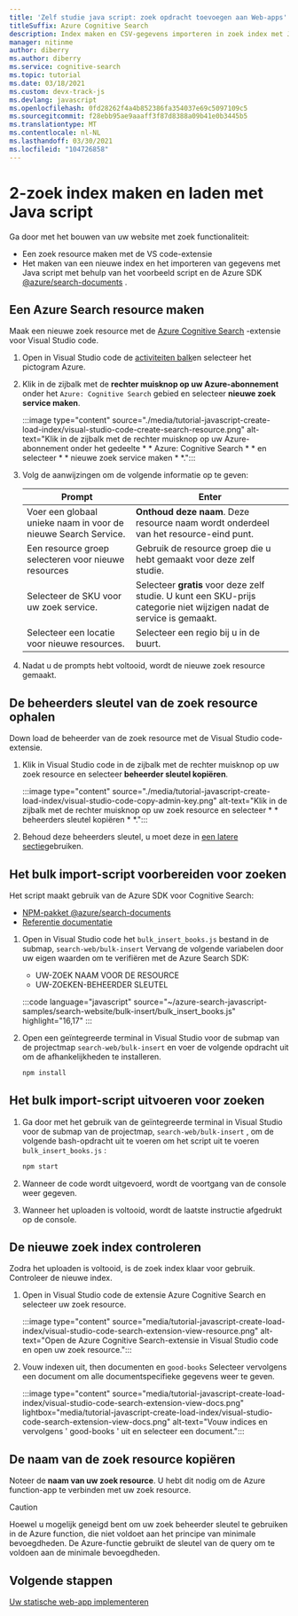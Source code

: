 ```yaml
---
title: 'Zelf studie java script: zoek opdracht toevoegen aan Web-apps'
titleSuffix: Azure Cognitive Search
description: Index maken en CSV-gegevens importeren in zoek index met Java script met behulp van de NPM-SDK @azure/search-documents .
manager: nitinme
author: diberry
ms.author: diberry
ms.service: cognitive-search
ms.topic: tutorial
ms.date: 03/18/2021
ms.custom: devx-track-js
ms.devlang: javascript
ms.openlocfilehash: 0fd28262f4a4b852386fa354037e69c5097109c5
ms.sourcegitcommit: f28ebb95ae9aaaff3f87d8388a09b41e0b3445b5
ms.translationtype: MT
ms.contentlocale: nl-NL
ms.lasthandoff: 03/30/2021
ms.locfileid: "104726858"
---
```

# <a name="2---create-and-load-search-index-with-javascript"></a>2-zoek index maken en laden met Java script

Ga door met het bouwen van uw website met zoek functionaliteit:
* Een zoek resource maken met de VS code-extensie
* Het maken van een nieuwe index en het importeren van gegevens met Java script met behulp van het voorbeeld script en de Azure SDK [@azure/search-documents](https://www.npmjs.com/package/@azure/search-documents) .

## <a name="create-an-azure-search-resource"></a>Een Azure Search resource maken 

Maak een nieuwe zoek resource met de [Azure Cognitive Search](https://marketplace.visualstudio.com/items?itemName=ms-azuretools.vscode-azurecognitivesearch) -extensie voor Visual Studio code.

1. Open in Visual Studio code de [activiteiten balk](https://code.visualstudio.com/docs/getstarted/userinterface)en selecteer het pictogram Azure. 

1. Klik in de zijbalk met de **rechter muisknop op uw Azure-abonnement** onder het `Azure: Cognitive Search` gebied en selecteer **nieuwe zoek service maken**.

    :::image type="content" source="./media/tutorial-javascript-create-load-index/visual-studio-code-create-search-resource.png" alt-text="Klik in de zijbalk met de rechter muisknop op uw Azure-abonnement onder het gedeelte * * Azure: Cognitive Search * * en selecteer * * nieuwe zoek service maken * *.":::

1. Volg de aanwijzingen om de volgende informatie op te geven:

    |Prompt|Enter|
    |--|--|
    |Voer een globaal unieke naam in voor de nieuwe Search Service.|**Onthoud deze naam**. Deze resource naam wordt onderdeel van het resource-eind punt.|
    |Een resource groep selecteren voor nieuwe resources|Gebruik de resource groep die u hebt gemaakt voor deze zelf studie.|
    |Selecteer de SKU voor uw zoek service.|Selecteer **gratis** voor deze zelf studie. U kunt een SKU-prijs categorie niet wijzigen nadat de service is gemaakt.|
    |Selecteer een locatie voor nieuwe resources.|Selecteer een regio bij u in de buurt.|

1. Nadat u de prompts hebt voltooid, wordt de nieuwe zoek resource gemaakt. 

## <a name="get-your-search-resource-admin-key"></a>De beheerders sleutel van de zoek resource ophalen

Down load de beheerder van de zoek resource met de Visual Studio code-extensie. 

1. Klik in Visual Studio code in de zijbalk met de rechter muisknop op uw zoek resource en selecteer **beheerder sleutel kopiëren**.

    :::image type="content" source="./media/tutorial-javascript-create-load-index/visual-studio-code-copy-admin-key.png" alt-text="Klik in de zijbalk met de rechter muisknop op uw zoek resource en selecteer * * beheerders sleutel kopiëren * *.":::

1. Behoud deze beheerders sleutel, u moet deze in [een latere sectie](#prepare-the-bulk-import-script-for-search)gebruiken. 

## <a name="prepare-the-bulk-import-script-for-search"></a>Het bulk import-script voorbereiden voor zoeken

Het script maakt gebruik van de Azure SDK voor Cognitive Search:

* [NPM-pakket @azure/search-documents](https://www.npmjs.com/package/@azure/search-documents)
* [Referentie documentatie](/javascript/api/overview/azure/search-documents-readme)

1. Open in Visual Studio code het `bulk_insert_books.js` bestand in de submap,  `search-web/bulk-insert` Vervang de volgende variabelen door uw eigen waarden om te verifiëren met de Azure Search SDK:

    * UW-ZOEK NAAM VOOR DE RESOURCE
    * UW-ZOEKEN-BEHEERDER SLEUTEL

    :::code language="javascript" source="~/azure-search-javascript-samples/search-website/bulk-insert/bulk_insert_books.js" highlight="16,17" :::

1. Open een geïntegreerde terminal in Visual Studio voor de submap van de projectmap `search-web/bulk-insert` en voer de volgende opdracht uit om de afhankelijkheden te installeren. 

    ```bash
    npm install 
    ```

## <a name="run-the-bulk-import-script-for-search"></a>Het bulk import-script uitvoeren voor zoeken

1. Ga door met het gebruik van de geïntegreerde terminal in Visual Studio voor de submap van de projectmap, `search-web/bulk-insert` , om de volgende bash-opdracht uit te voeren om het script uit te voeren `bulk_insert_books.js` :

    ```javascript
    npm start
    ```

1. Wanneer de code wordt uitgevoerd, wordt de voortgang van de console weer gegeven. 
1. Wanneer het uploaden is voltooid, wordt de laatste instructie afgedrukt op de console.

## <a name="review-the-new-search-index"></a>De nieuwe zoek index controleren

Zodra het uploaden is voltooid, is de zoek index klaar voor gebruik. Controleer de nieuwe index.

1. Open in Visual Studio code de extensie Azure Cognitive Search en selecteer uw zoek resource.  

    :::image type="content" source="media/tutorial-javascript-create-load-index/visual-studio-code-search-extension-view-resource.png" alt-text="Open de Azure Cognitive Search-extensie in Visual Studio code en open uw zoek resource.":::

1. Vouw indexen uit, then documenten en `good-books` Selecteer vervolgens een document om alle documentspecifieke gegevens weer te geven.
 
    :::image type="content" source="media/tutorial-javascript-create-load-index/visual-studio-code-search-extension-view-docs.png" lightbox="media/tutorial-javascript-create-load-index/visual-studio-code-search-extension-view-docs.png" alt-text="Vouw indices en vervolgens ' good-books ' uit en selecteer een document.":::

## <a name="copy-your-search-resource-name"></a>De naam van de zoek resource kopiëren

Noteer de **naam van uw zoek resource**. U hebt dit nodig om de Azure function-app te verbinden met uw zoek resource. 

> [!CAUTION]
> Hoewel u mogelijk geneigd bent om uw zoek beheerder sleutel te gebruiken in de Azure function, die niet voldoet aan het principe van minimale bevoegdheden. De Azure-functie gebruikt de sleutel van de query om te voldoen aan de minimale bevoegdheden. 

## <a name="next-steps"></a>Volgende stappen

[Uw statische web-app implementeren](tutorial-javascript-deploy-static-web-app.md)